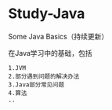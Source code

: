 # Study-Java
Some Java Basics（持续更新）

在Java学习中的基础，包括
    
    1.JVM
    2.部分遇到问题的解决办法
    3.Java部分常见问题
    4.算法
    ..
